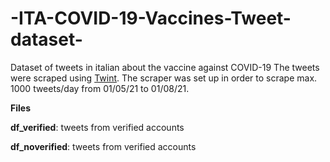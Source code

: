 # -ITA-COVID-19-Vaccines-Tweet-dataset-

Dataset of tweets in italian about the vaccine against COVID-19
The tweets were scraped using [Twint](https://github.com/twintproject/twint).
The scraper was set up in order to scrape max. 1000 tweets/day from 01/05/21 to 01/08/21.

**Files**


**df_verified**: tweets from verified accounts

**df_noverified**: tweets from verified accounts
